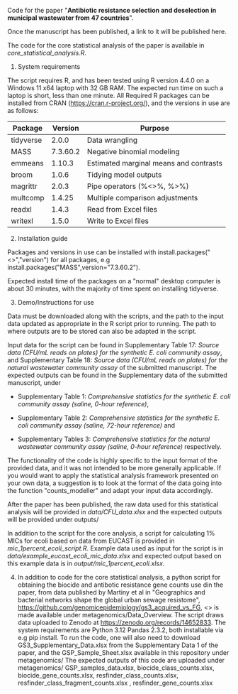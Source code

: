 
Code for the paper "**Antibiotic resistance selection and deselection in municipal wastewater from 47 countries**".

Once the manuscript has been published, a link to it will be published here.

The code for the core statistical analysis of the paper is available in *core_statistical_analysis.R*.

1. System requirements

The script requires R, and has been tested using R version 4.4.0 on a Windows 11 x64 laptop with 32 GB RAM.
The expected run time on such a laptop is short, less than one minute.
All Required R packages can be installed from CRAN (https://cran.r-project.org/), and the versions in use are as follows:

| Package   | Version   | Purpose                                         |
|-----------|-----------|-------------------------------------------------|
| tidyverse | 2.0.0     | Data wrangling                                  |
| MASS      | 7.3.60.2  | Negative binomial modeling                      |
| emmeans   | 1.10.3    | Estimated marginal means and contrasts          |
| broom     | 1.0.6     | Tidying model outputs                           |
| magrittr  | 2.0.3     | Pipe operators (%<>%, %>%)                       |
| multcomp  | 1.4.25    | Multiple comparison adjustments                 |
| readxl    | 1.4.3     | Read from Excel files                                |
| writexl   | 1.5.0     | Write to Excel files                               |

2. Installation guide
   
  Packages and versions in use can be installed with install.packages("<<packagename>>","version") for all packages, e.g install.packages("MASS",version="7.3.60.2").

  Expected install time of the packages on a "normal" desktop computer is about 30 minutes, with the majority of time spent on installing tidyverse.  

3. Demo/Instructions for use

Data must be downloaded along with the scripts, and the path to the input data updated as appropriate in the R script prior to running. 
The path to where outputs are to be stored can also be adapted in the script.

Input data for the script can be found in Supplementary Table 17: *Source data (CFU/mL reads on plates) for the synthetic E. coli community assay*,  and Supplementary Table 18: *Source data (CFU/mL reads on plates) for the natural wastewater community assay* of the submitted manuscript. 
The expected outputs can be found in the Supplementary data of the submitted manuscript, under

 * Supplementary Table 1: *Comprehensive statistics for the synthetic E. coli community assay (saline, 0-hour reference)*,	

 * Supplementary Table 2: *Comprehensive statistics for the synthetic E. coli community assay (saline, 72-hour reference)* and		

 * Supplementary Tables 3: *Comprehensive statistics for the natural wastewater community assay (saline, 0-hour reference)* respectively.								

The functionality of the code is highly specific to the input format of the provided data, and it was not intended to be more generally applicable. 
If you would want to apply the statistical analysis framework presented on your own data, a suggestion is to look at the format of the data going into the function "counts_modeller" and adapt your input data accordingly.


After the paper has been published,
the raw data used for this statistical analysis will be provided in *data/CFU_data.xlsx* and 
the expected outputs will be provided under outputs/

In addition to the script for the core analysis, a script for calculating 1% MICs for ecoli based on data from EUCAST is provided in *mic_1percent_ecoli_script.R*. 
Example data used as input for the script is in *data/example_eucast_ecoli_mic_data.xlsx* and expected output based on this example data is in *output/mic_1percent_ecoli.xlsx*.


4. In addition to code for the core statistical analysis, a python script for obtaining the biocide and antibotic resistance gene counts use din the paper, from data published by Martiny et al in "Geographics and bacterial networks shape the global urban sewage resistome", https://github.com/genomicepidemiology/gs3_acquired_vs_FG, <<DOI and reference to be addded once paper is published>>
   is made available under metagenomics/Data_Overview. The script draws data uploaded to Zenodo at https://zenodo.org/records/14652833.
The system requirements are  Python 3.12 Pandas 2.3.2, both installable via e.g pip install. To run the code, one will also need to download GS3_Supplementary_Data.xlsx from the Supplementary Data 1 of the paper, and the GSP_Sample_Sheet.xlsx available in this repository under metagenomics/
The expected outputs of this code are uploaded under metagenomics/ GSP_samples_data.xlsx, biocide_class_counts.xlsx, biocide_gene_counts.xlsx, resfinder_class_counts.xlsx, resfinder_class_fragment_counts.xlsx ,  resfinder_gene_counts.xlsx



